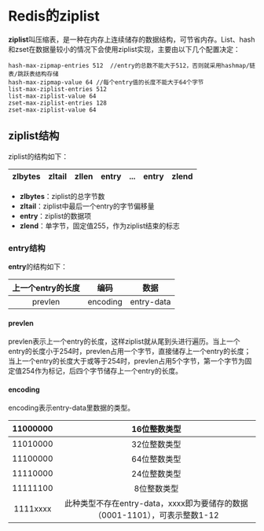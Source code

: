 # Redis的ziplist

**ziplist**叫压缩表，是一种在内存上连续储存的数据结构，可节省内存。List、hash和zset在数据量较小的情况下会使用ziplist实现，主要由以下几个配置决定：

    hash-max-zipmap-entries 512  //entry的总数不能大于512，否则就采用hashmap/链表/跳跃表结构存储
    hash-max-zipmap-value 64 //每个entry值的长度不能大于64个字节
    list-max-ziplist-entries 512
    list-max-ziplist-value 64
    zset-max-ziplist-entries 128
    zset-max-ziplist-value 64
  
## ziplist结构

ziplist的结构如下：

| zlbytes | zltail | zllen | entry | ... | entry | zlend |
| :----- | :-----| :-----| :-----| :---- | :---- | :---- |
  
- **zlbytes**：ziplist的总字节数
- **zltail**：ziplist中最后一个entry的字节偏移量
- **entry**：ziplist的数据项
- **zlend**：单字节，固定值255，作为ziplist结束的标志

### entry结构

**entry**的结构如下：

| 上一个entry的长度 | 编码 | 数据 |
| :----: | :----: | :----: |
| prevlen | encoding | entry-data |         
    
#### prevlen

prevlen表示上一个entry的长度，这样ziplist就从尾到头进行遍历。当上一个entry的长度小于254时，prevlen占用一个字节，直接储存上一个entry的长度；当上一个entry的长度大于或等于254时，prevlen占用5个字节，第一个字节为固定值254作为标记，后四个字节储存上一个entry的长度。

#### encoding

encoding表示entry-data里数据的类型。

| 11000000 | 16位整数类型 |
| :----: | :----: |
| 11010000 | 32位整数类型 |
| 11100000 | 64位整数类型 |
| 11110000 | 24位整数类型 |
| 11111100 | 8位整数类型 |
| 1111xxxx | 此种类型不存在entry-data，xxxx即为要储存的数据（0001-1101），可表示整数1-12 |
